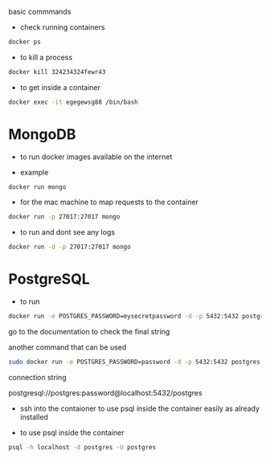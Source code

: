 basic commmands
- check running containers
```bash
docker ps
```

- to kill a process

```bash
docker kill 324234324fewr43
```

- to get inside a container

```bash
docker exec -it egegewsg88 /bin/bash
```

# MongoDB
- to run docker images available on the internet

- example

```bash
docker run mongo
```

- for the mac machine to map requests to the container
```bash
docker run -p 27017:27017 mongo
```

- to run and dont see any logs
```bash
docker run -d -p 27017:27017 mongo
```

# PostgreSQL
- to run
```bash
docker run -e POSTGRES_PASSWORD=mysecretpassword -d -p 5432:5432 postgres
```
go to the documentation to check the final string


another command that can be used

```bash
sudo docker run -e POSTGRES_PASSWORD=password -d -p 5432:5432 postgres
```

connection string

postgresql://postgres:password@localhost:5432/postgres


- ssh into the contaioner to use psql inside the container easily as already installed

- to use psql inside the container

```bash
psql -h localhost -d postgres -U postgres
```